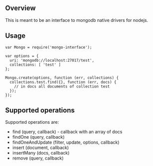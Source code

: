 ## Overview

This is meant to be an interface to mongodb native drivers for nodejs.

## Usage

```
var Mongo = require('mongo-interface');

var options = {
  uri: 'mongodb://localhost:27017/test',
  collections: [ 'test' ]
};

Mongo.create(options, function (err, collections) {
  collections.test.find({}, function (err, docs) {
    // in docs all documents of collection test
  });
});
```

## Supported operations

Supported operations are:

  * find (query, callback) - callback with an array of docs
  * findOne (query, callback)
  * findOneAndUpdate (filter, update, options, callback)
  * insert (document, callback)
  * insertMany (docs, callback)
  * remove (query, callback)
